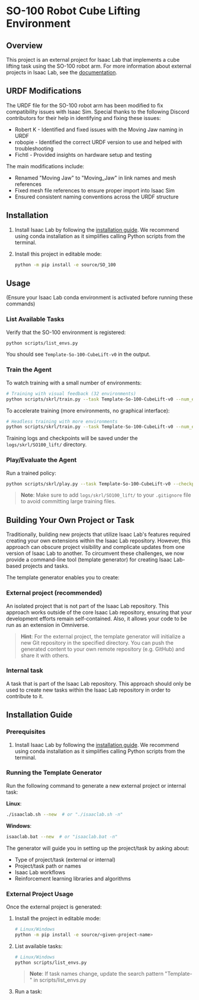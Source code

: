 # SO-100 Robot Cube Lifting Environment

## Overview

This project is an external project for Isaac Lab that implements a cube lifting task using the SO-100 robot arm. For more information about external projects in Isaac Lab, see the [documentation](https://isaac-sim.github.io/IsaacLab/main/source/overview/developer-guide/template.html).

## URDF Modifications

The URDF file for the SO-100 robot arm has been modified to fix compatibility issues with Isaac Sim. Special thanks to the following Discord contributors for their help in identifying and fixing these issues:

- Robert K - Identified and fixed issues with the Moving Jaw naming in URDF
- robopie - Identified the correct URDF version to use and helped with troubleshooting
- Fichtl - Provided insights on hardware setup and testing

The main modifications include:
- Renamed "Moving Jaw" to "Moving_Jaw" in link names and mesh references
- Fixed mesh file references to ensure proper import into Isaac Sim
- Ensured consistent naming conventions across the URDF structure

## Installation

1. Install Isaac Lab by following the [installation guide](https://isaac-sim.github.io/IsaacLab/main/source/setup/installation/index.html).
   We recommend using conda installation as it simplifies calling Python scripts from the terminal.

2. Install this project in editable mode:
   ```bash
   python -m pip install -e source/SO_100
   ```

## Usage
(Ensure your Isaac Lab conda environment is activated before running these commands)

### List Available Tasks
Verify that the SO-100 environment is registered:
```bash
python scripts/list_envs.py
```
You should see `Template-So-100-CubeLift-v0` in the output.

### Train the Agent

To watch training with a small number of environments:
```bash
# Training with visual feedback (32 environments)
python scripts/skrl/train.py --task Template-So-100-CubeLift-v0 --num_envs 32
```

To accelerate training (more environments, no graphical interface):
```bash
# Headless training with more environments
python scripts/skrl/train.py --task Template-So-100-CubeLift-v0 --num_envs 4096 --headless
```

Training logs and checkpoints will be saved under the `logs/skrl/SO100_lift/` directory.

### Play/Evaluate the Agent

Run a trained policy:
```bash
python scripts/skrl/play.py --task Template-So-100-CubeLift-v0 --checkpoint logs/skrl/SO100_lift/<YOUR_RUN_DIR>/checkpoints/agent_<STEP>.pt
```

> **Note**: Make sure to add `logs/skrl/SO100_lift/` to your `.gitignore` file to avoid committing large training files.

## Building Your Own Project or Task

Traditionally, building new projects that utilize Isaac Lab's features required creating your own extensions within the Isaac Lab repository. However, this approach can obscure project visibility and complicate updates from one version of Isaac Lab to another. To circumvent these challenges, we now provide a command-line tool (template generator) for creating Isaac Lab-based projects and tasks.

The template generator enables you to create:

### External project (recommended)
An isolated project that is not part of the Isaac Lab repository. This approach works outside of the core Isaac Lab repository, ensuring that your development efforts remain self-contained. Also, it allows your code to be run as an extension in Omniverse.

> **Hint**: For the external project, the template generator will initialize a new Git repository in the specified directory. You can push the generated content to your own remote repository (e.g. GitHub) and share it with others.

### Internal task
A task that is part of the Isaac Lab repository. This approach should only be used to create new tasks within the Isaac Lab repository in order to contribute to it.

## Installation Guide

### Prerequisites
1. Install Isaac Lab by following the [installation guide](https://isaac-sim.github.io/IsaacLab/main/source/setup/installation/index.html).
   We recommend using conda installation as it simplifies calling Python scripts from the terminal.

### Running the Template Generator

Run the following command to generate a new external project or internal task:

**Linux**:
```bash
./isaaclab.sh --new  # or "./isaaclab.sh -n"
```

**Windows**:
```bash
isaaclab.bat --new  # or "isaaclab.bat -n"
```

The generator will guide you in setting up the project/task by asking about:
- Type of project/task (external or internal)
- Project/task path or names
- Isaac Lab workflows
- Reinforcement learning libraries and algorithms

### External Project Usage

Once the external project is generated:

1. Install the project in editable mode:
   ```bash
   # Linux/Windows
   python -m pip install -e source/<given-project-name>
   ```

2. List available tasks:
   ```bash
   # Linux/Windows
   python scripts/list_envs.py
   ```
   > **Note**: If task names change, update the search pattern "Template-" in scripts/list_envs.py

3. Run a task:
   ```